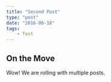 ```yaml
---
title: "Second Post"
type: "post"
date: "2016-06-18"
tags:
    - Test
---
```


## On the Move

Wow! We are rolling with multiple posts.